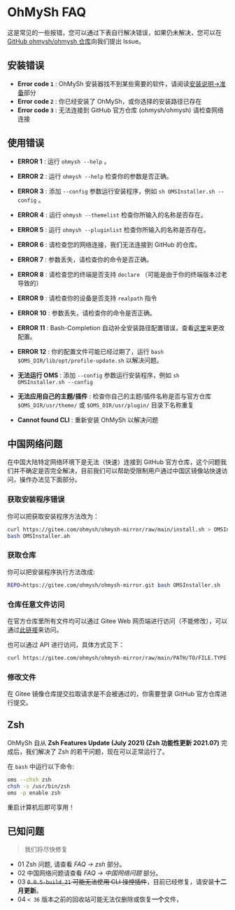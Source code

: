 # OhMySh FAQ

这是常见的一些报错，您可以通过下表自行解决错误，如果仍未解决，您可以在 [GitHub ohmysh/ohmysh 仓库](https://github.com/ohmysh/ohmysh/issues)向我们提出 Issue。

## 安装错误

- **Error code `1`** : OhMySh 安装器找不到某些需要的软件，请阅读[安装说明->准备](https://ohmysh.github.io/docs-v2/#/zh_cn/getting-started/install?id=%e5%87%86%e5%a4%87)部分
- **Error code `2`** : 你已经安装了 OhMySh，或你选择的安装路径已存在
- **Error code `3`** : 无法连接到 GitHub 官方仓库 (ohmysh/ohmysh) 请检查网络连接

## 使用错误

- **ERROR 1** : 运行 `ohmysh --help` 。
- **ERROR 2** : 运行 `ohmysh --help` 检查你的参数是否正确。
- **ERROR 3** : 添加 `--config` 参数运行安装程序，例如 `sh OMSInstaller.sh --config` 。
- **ERROR 4** : 运行 `ohmysh --themelist` 检查你所输入的名称是否存在。
- **ERROR 5** : 运行 `ohmysh --pluginlist` 检查你所输入的名称是否存在。
- **ERROR 6** : 请检查您的网络连接，我们无法连接到 GitHub 的仓库。
- **ERROR 7** : 参数丢失，请检查你的命令是否正确。
- **ERROR 8** : 请检查您的终端是否支持 `declare` （可能是由于你的终端版本过老导致的）
- **ERROR 9** : 请检查你的设备是否支持 `realpath` 指令
- **ERROR 10** : 参数丢失，请检查你的命令是否正确。
- **ERROR 11** : Bash-Completion 自动补全安装路径配置错误，查看[这里](/zh_cn/using/comp)来更改配置。
- **ERROR 12** : 你的配置文件可能已经过期了，运行 `bash $OMS_DIR/lib/opt/profile-update.sh` 以解决问题。





- **无法运行 OMS** : 添加 `--config` 参数运行安装程序，例如 `sh OMSInstaller.sh --config`
- **无法应用自己的主题/插件** : 检查你自己的主题/插件名称是否与官方仓库 `$OMS_DIR/usr/theme/` 或 `$OMS_DIR/usr/plugin/` 目录下名称重复
- **Cannot found CLI** : 重新安装 OhMySh 以解决问题


## 中国网络问题

在中国大陆特定网络环境下是无法（快速）连接到 GitHub 官方仓库，这个问题我们并不确定是否完全解决，目前我们可以帮助受限制用户通过中国区镜像站快速访问，操作办法见下面部分。

### 获取安装程序错误

你可以把获取安装程序方法改为：

```bash
curl https://gitee.com/ohmysh/ohmysh-mirror/raw/main/install.sh > OMSInstaller.sh
bash OMSInstaller.ah
```

### 获取仓库

你可以把安装程序执行方法改成:

```bash
REPO=https://gitee.com/ohmysh/ohmysh-mirror.git bash OMSInstaller.sh
```

### 仓库任意文件访问

在官方仓库里所有文件均可以通过 Gitee Web 网页端进行访问（不能修改），可以通过[此链接](https://gitee.com/ohmysh/ohmysh-mirror)来访问。

也可以通过 API 进行访问，具体方式见下：

```bash
curl https://gitee.com/ohmysh/ohmysh-mirror/raw/main/PATH/TO/FILE.TYPE
```

### 修改文件

在 Gitee 镜像仓库提交拉取请求是不会被通过的，你需要登录 GitHub 官方仓库进行提交。

## Zsh

OhMySh 自从 **Zsh Features Update (July 2021) (Zsh 功能性更新 2021.07)** 完成后，我们解决了 Zsh 的若干问题，现在可以正常运行了。

在 `bash` 中运行以下命令:

```bash
oms --chsh zsh
chsh -s /usr/bin/zsh
oms -p enable zsh
```

重启计算机后即可享用！

## 已知问题

> 我们将尽快修复

- 01 Zsh 问题, 请查看 _FAQ -> zsh_ 部分。
- 02 中国网络问题请查看 _FAQ -> 中国网络问题_ 部分。
- 03 ~~`0.0.5-build_21` 可能无法使用 CLI 操控插件~~，目前已经修复，请安装**十二月更新**。
- 04 `< 36` 版本之前的回收站可能无法仅删除或恢复**一个**文件，<!-- 目前已经修复，请安装**二月更新** -->


